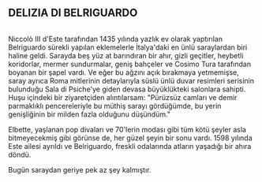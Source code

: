 
## DELIZIA DI BELRIGUARDO
<img src="http://i.imgur.com/krQEBnl.jpg" alt="" />

Niccolò III d'Este tarafından 1435 yılında yazlık ev olarak yaptırılan Belriguardo sürekli yapılan eklemelerle İtalya'daki en ünlü saraylardan biri haline geldi. Sarayda beş yüz at barındıran bir ahır, gizli geçitler, heybetli koridorlar, mermer sundurmalar, geniş bahçeler ve Cosimo Tura tarafından boyanan bir şapel vardı. Ve eğer bu ağzını açık bırakmaya yetmemişse, saray ayrıca Roma mitlerinin detaylarıyla süslü ünlü duvar resimleri serisinin bulunduğu Sala di Psiche'ye giden devasa büyüklükteki salonlara sahipti. Huşu içindeki bir ziyaretçiden alıntılarsam: "Pürüzsüz camları ve demir parmaklıklı pencereleriyle bu müthiş sarayı gördüğümde, bu yerin genişliğinin bir milden fazla olduğunu düşündüm."

Elbette, yaşlanan pop divaları ve 70'lerin modası gibi tüm kötü şeyler asla bitmeyecekmiş gibi görünse de, her güzel şeyin bir sonu vardı. 1598 yılında Este ailesi ayrıldı ve Belriguardo, freskli odalarında atların yaşadığı bir ahıra döndü.

Bugün saraydan geriye pek az şey kalmıştır.
